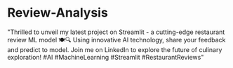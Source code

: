 # Review-Analysis
"Thrilled to unveil my latest project on Streamlit - a cutting-edge restaurant review ML model 🍽️🔍 Using innovative AI technology, share your feedback and predict to model. Join me on LinkedIn to explore the future of culinary exploration! #AI #MachineLearning #Streamlit #RestaurantReviews"


